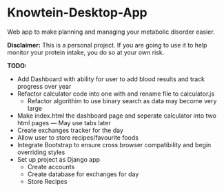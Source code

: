 # Knowtein-Desktop-App
Web app to make planning and managing your metabolic disorder easier.


**Disclaimer:**
This is a personal project. 
If you are going to use it to help monitor your protein intake, you do so at your own risk.


**TODO:** 
* Add Dashboard with ability for user to add blood results and track progress over year
* Refactor calculator code into one with and rename file to calculator.js
  * Refactor algorithim to use binary search as data may become very large
* Make index.html the dashboard page and seperate calculator into two html pages — May use tabs later
* Create exchanges tracker for the day
* Allow user to store recipes/favourite foods
* Integrate Bootstrap to ensure cross browser compatibility and begin overriding styles
* Set up project as Django app
  * Create accounts
  * Create database for exchanges for day
  * Store Recipes
